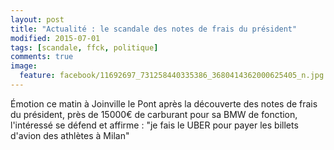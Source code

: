 ```yaml
---
layout: post
title: "Actualité : le scandale des notes de frais du président"
modified: 2015-07-01
tags: [scandale, ffck, politique]
comments: true
image:
  feature: facebook/11692697_731258440335386_3680414362000625405_n.jpg
---
```


Émotion ce matin à Joinville le Pont après la découverte des notes de frais du président, près de 15000€ de carburant pour sa BMW de fonction, l'intéressé se défend et affirme : "je fais le UBER pour payer les billets d'avion des athlètes à Milan"
